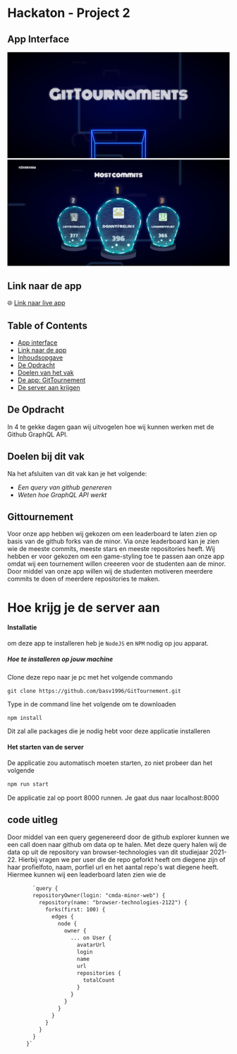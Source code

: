 # Hackaton - Project 2

## App Interface

![Interface van de web app](public/img/gittournaments.png)
![Leaderboard interface](public/img/leaderboard.png)

## Link naar de app
:globe_with_meridians: [Link naar live app](https://project2-minor-web.herokuapp.com/)

## Table of Contents
- [App interface](#app-interface)
- [Link naar de app](#link-naar-de-app)
- [Inhoudsopgave](#table-of-contents)
- [De Opdracht](#de-opdracht)
- [Doelen van het vak](#doelen-bij-dit-vak)
- [De app: GitTournement](#Gittournement)
- [De server aan krijgen](#hoe-krijg-je-de-server-aan)

## De Opdracht
In 4 te gekke dagen gaan wij uitvogelen hoe wij kunnen werken met de Github GraphQL API.

## Doelen bij dit vak
Na het afsluiten van dit vak kan je het volgende:
- _Een query van github genereren_
- _Weten hoe GraphQL API werkt_

## Gittournement
Voor onze app hebben wij gekozen om een leaderboard te laten zien op basis van de github forks van de minor. Via onze leaderboard kan je zien wie de meeste commits,
meeste stars en meeste repositories heeft.
Wij hebben er voor gekozen om een game-styling toe te passen aan onze app omdat wij een tournement willen creeeren voor de studenten aan de minor.
Door middel van onze app willen wij de studenten motiveren meerdere commits te doen of meerdere repositories te maken.

# Hoe krijg je de server aan
#### Installatie
om deze app te installeren heb je `NodeJS` en `NPM` nodig op jou apparat.

##### Hoe te installeren op jouw machine
Clone deze repo naar je pc met het volgende commando

```
git clone https://github.com/basv1996/GitTournement.git
```
Type in de command line het volgende om te downloaden

```
npm install
```
Dit zal alle packages die je nodig hebt voor deze applicatie installeren

#### Het starten van de server
De applicatie zou automatisch moeten starten, zo niet probeer dan het volgende

```bash
npm run start
```
De applicatie zal op poort 8000 runnen. Je gaat dus naar localhost:8000

## code uitleg
Door middel van een query gegenereerd door de github explorer kunnen we een call doen naar github om data op te halen. Met deze query halen wij de data op uit 
de repository van browser-technologies van dit studiejaar 2021-22. 
Hierbij vragen we per user die de repo geforkt heeft om diegene zijn of haar profielfoto, naam, porfiel url en het aantal repo's wat diegene heeft. 
Hiermee kunnen wij een leaderboard laten zien wie de 
```
        `query {
        repositoryOwner(login: "cmda-minor-web") {
          repository(name: "browser-technologies-2122") {
            forks(first: 100) {
              edges {
                node {
                  owner {
                    ... on User {
                      avatarUrl
                      login
                      name
                      url
                      repositories {
                        totalCount
                      }
                    }
                  }
                }
              }
            }
          }
        }
      }`
```